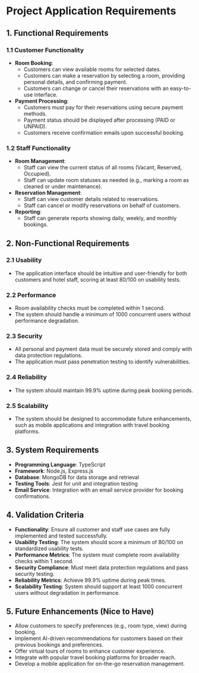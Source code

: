 # Project Application Requirements

## 1. Functional Requirements

### 1.1 Customer Functionality

- **Room Booking**:
    - Customers can view available rooms for selected dates.
    - Customers can make a reservation by selecting a room, providing personal details, and confirming payment.
    - Customers can change or cancel their reservations with an easy-to-use interface.
- **Payment Processing**:
    - Customers must pay for their reservations using secure payment methods.
    - Payment status should be displayed after processing (PAID or UNPAID).
    - Customers receive confirmation emails upon successful booking.

### 1.2 Staff Functionality

- **Room Management**:
    - Staff can view the current status of all rooms (Vacant, Reserved, Occupied).
    - Staff can update room statuses as needed (e.g., marking a room as cleaned or under maintenance).
- **Reservation Management**:
    - Staff can view customer details related to reservations.
    - Staff can cancel or modify reservations on behalf of customers.
- **Reporting**:
    - Staff can generate reports showing daily, weekly, and monthly bookings.

## 2. Non-Functional Requirements

### 2.1 Usability

- The application interface should be intuitive and user-friendly for both customers and hotel staff, scoring at least 80/100 on usability tests.

### 2.2 Performance

- Room availability checks must be completed within 1 second.
- The system should handle a minimum of 1000 concurrent users without performance degradation.

### 2.3 Security

- All personal and payment data must be securely stored and comply with data protection regulations.
- The application must pass penetration testing to identify vulnerabilities.

### 2.4 Reliability

- The system should maintain 99.9% uptime during peak booking periods.

### 2.5 Scalability

- The system should be designed to accommodate future enhancements, such as mobile applications and integration with travel booking platforms.

## 3. System Requirements

- **Programming Language**: TypeScript
- **Framework**: Node.js, Express.js
- **Database**: MongoDB for data storage and retrieval
- **Testing Tools**: Jest for unit and integration testing
- **Email Service**: Integration with an email service provider for booking confirmations.

## 4. Validation Criteria

- **Functionality**: Ensure all customer and staff use cases are fully implemented and tested successfully.
- **Usability Testing**: The system should score a minimum of 80/100 on standardized usability tests.
- **Performance Metrics**: The system must complete room availability checks within 1 second.
- **Security Compliance**: Must meet data protection regulations and pass security testing.
- **Reliability Metrics**: Achieve 99.9% uptime during peak times.
- **Scalability Testing**: System should support at least 1000 concurrent users without degradation in performance.

## 5. Future Enhancements (Nice to Have)

- Allow customers to specify preferences (e.g., room type, view) during booking.
- Implement AI-driven recommendations for customers based on their previous bookings and preferences.
- Offer virtual tours of rooms to enhance customer experience.
- Integrate with popular travel booking platforms for broader reach.
- Develop a mobile application for on-the-go reservation management.